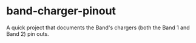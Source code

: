 # band-charger-pinout
A quick project that documents the Band's chargers (both the Band 1 and Band 2) pin outs. 
